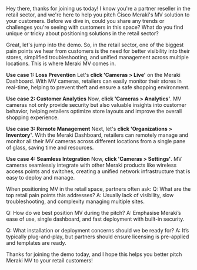 Hey there, thanks for joining us today! I know you're a partner reseller in the retail sector, and we're here to help you pitch Cisco Meraki's MV solution to your customers. Before we dive in, could you share any trends or challenges you're seeing with customers in this space? What do you find unique or tricky about positioning solutions in the retail sector?

Great, let's jump into the demo. So, in the retail sector, one of the biggest pain points we hear from customers is the need for better visibility into their stores, simplified troubleshooting, and unified management across multiple locations. This is where Meraki MV comes in.

**Use case 1: Loss Prevention**
Let's **click 'Cameras > Live'** on the Meraki Dashboard. With MV cameras, retailers can easily monitor their stores in real-time, helping to prevent theft and ensure a safe shopping environment.

**Use case 2: Customer Analytics**
Now, **click 'Cameras > Analytics'**. MV cameras not only provide security but also valuable insights into customer behavior, helping retailers optimize store layouts and improve the overall shopping experience.

**Use case 3: Remote Management**
Next, let's **click 'Organizations > Inventory'**. With the Meraki Dashboard, retailers can remotely manage and monitor all their MV cameras across different locations from a single pane of glass, saving time and resources.

**Use case 4: Seamless Integration**
Now, **click 'Cameras > Settings'**. MV cameras seamlessly integrate with other Meraki products like wireless access points and switches, creating a unified network infrastructure that is easy to deploy and manage.

When positioning MV in the retail space, partners often ask:
Q: What are the top retail pain points this addresses?
A: Usually lack of visibility, slow troubleshooting, and complexity managing multiple sites.

Q: How do we best position MV during the pitch?
A: Emphasise Meraki’s ease of use, single dashboard, and fast deployment with built-in security.

Q: What installation or deployment concerns should we be ready for?
A: It’s typically plug-and-play, but partners should ensure licensing is pre-applied and templates are ready.

Thanks for joining the demo today, and I hope this helps you better pitch Meraki MV to your retail customers!